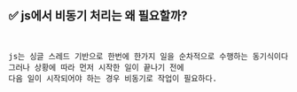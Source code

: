 ## ✅ js에서 비동기 처리는 왜 필요할까?
<br>

<div markdown="1">

<pre>js는 싱글 스레드 기반으로 한번에 한가지 일을 순차적으로 수행하는 동기식이다.
그러나 상황에 따라 먼저 시작한 일이 끝나기 전에
다음 일이 시작되어야 하는 경우 비동기로 작업이 필요하다.</pre>
</div>

<br />
